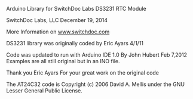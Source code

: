 Arduino Library for SwitchDoc Labs DS3231 RTC Module

SwitchDoc Labs, LLC December 19, 2014

More Information on www.switchdoc.com

DS3231 library was originally coded by Eric Ayars 4/1/11

Code was updated to run with Arduino IDE 1.0 By John Hubert Feb 7,2012
Examples are all still original but in an INO file.

Thank you Eric Ayars For your great work on the original code

The AT24C32 code is Copyright (c) 2006 David A. Mellis under the GNU Lesser General Public License.  
